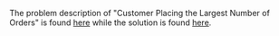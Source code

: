 The problem description of "Customer Placing the Largest Number of Orders" is found [here](https://leetcode.com/problems/customer-placing-the-largest-number-of-orders/) while the solution is found [here](https://github.com/aurimas13/Solutions-To-Problems/blob/main/LeetCode/SQL%20Solutions/Customer%20Placing%20the%20Largest%20Number%20of%20Orders/customer_placing_the_largest_number_of_orders.sql).
